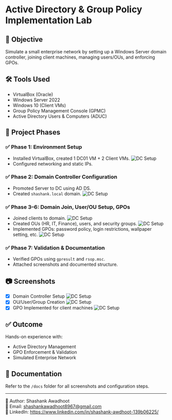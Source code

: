 # Active Directory & Group Policy Implementation Lab

## 🧠 Objective
Simulate a small enterprise network by setting up a Windows Server domain controller, joining client machines, managing users/OUs, and enforcing GPOs.

## 🛠️ Tools Used
- VirtualBox (Oracle)
- Windows Server 2022
- Windows 10 (Client VMs)
- Group Policy Management Console (GPMC)
- Active Directory Users & Computers (ADUC)

## 🔄 Project Phases

### ✅ Phase 1: Environment Setup
- Installed VirtualBox, created 1 DC01 VM + 2 Client VMs.
![DC Setup](docs/Phase1-EnvironmentSetup.jpeg)
- Configured networking and static IPs.


### ✅ Phase 2: Domain Controller Configuration
- Promoted Server to DC using AD DS.
- Created `shashank.local` domain.
![DC Setup](docs/AD_DHCP-setup.JPG)

### ✅ Phase 3–6: Domain Join, User/OU Setup, GPOs
- Joined clients to domain.
![DC Setup](docs/client-domain_join.JPG)
- Created OUs (HR, IT, Finance), users, and security groups.
![DC Setup](docs/User_creation.JPG)
- Implemented GPOs: password policy, login restrictions, wallpaper setting, etc.
![DC Setup](docs/GPO-settings.JPG)

### ✅ Phase 7: Validation & Documentation
- Verified GPOs using `gpresult` and `rsop.msc`.
- Attached screenshots and documented structure.

## 📷 Screenshots
- [x] Domain Controller Setup
![DC Setup](docs/dc-setup.JPG)
- [x] OU/User/Group Creation
![DC Setup](docs/OU-structure.JPG)
- [x] GPO Implemented for client machines
![DC Setup](docs/desktopwallpaper-GPO_alicehr.JPG)

## ✅ Outcome
Hands-on experience with:
- Active Directory Management
- GPO Enforcement & Validation
- Simulated Enterprise Network

## 📂 Documentation
Refer to the `/docs` folder for all screenshots and configuration steps.

---

👤 Author: Shashank Awadhoot  
📧 Email: shashankawadhoot8967@gmail.com   
🔗 LinkedIn: https://www.linkedin.com/in/shashank-awdhoot-139b06225/
